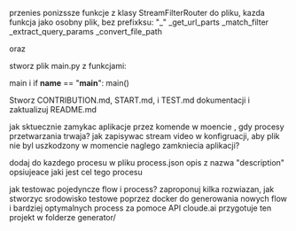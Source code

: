 przenies ponizssze funkcje z klasy StreamFilterRouter do pliku, kazda funkcja jako osobny plik, bez prefixksu: "_"
_get_url_parts
_match_filter
_extract_query_params
_convert_file_path

oraz 

stworz plik main.py z funkcjami:

main i 
if __name__ == "__main__":
    main()



Stworz CONTRIBUTION.md, START.md, i TEST.md  dokumentacji i zaktualizuj README.md 


jak sktuecznie zamykac aplikacje przez komende w moencie , gdy procesy przetwarzania trwaja? jak zapisywac stream video w konfigruacji, aby plik nie byl uszkodzony w momencie naglego zamkniecia aplikacji?



dodaj do kazdego procesu w pliku process.json opis z nazwa "description" opsiujeace jaki jest cel tego procesu

jak testowac pojedyncze flow i process?
zaproponuj kilka rozwiazan, jak stworzyc srodowisko testowe poprzez docker do generowania nowych flow i bardziej optymalnych process za pomoce API cloude.ai
przygotuje ten projekt w folderze generator/
